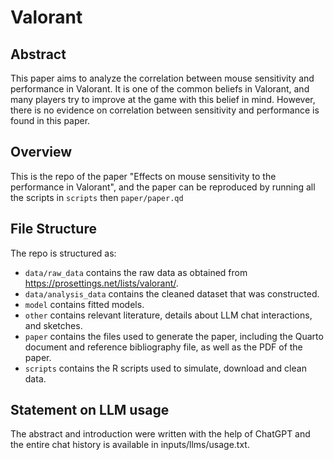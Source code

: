 # Valorant

## Abstract
This paper aims to analyze the correlation between mouse sensitivity and performance in Valorant. It is one of the common beliefs in Valorant, and many players try to improve at the game with this belief in mind. However, there is no evidence on correlation between sensitivity and performance is found in this paper.

## Overview

This is the repo of the paper "Effects on mouse sensitivity to the performance in Valorant", and the paper can be reproduced by running all the scripts in `scripts` then `paper/paper.qd`

## File Structure

The repo is structured as:

-   `data/raw_data` contains the raw data as obtained from https://prosettings.net/lists/valorant/.
-   `data/analysis_data` contains the cleaned dataset that was constructed.
-   `model` contains fitted models. 
-   `other` contains relevant literature, details about LLM chat interactions, and sketches.
-   `paper` contains the files used to generate the paper, including the Quarto document and reference bibliography file, as well as the PDF of the paper. 
-   `scripts` contains the R scripts used to simulate, download and clean data.


## Statement on LLM usage

The abstract and introduction were written with the help of ChatGPT and the entire chat history is available in inputs/llms/usage.txt.
